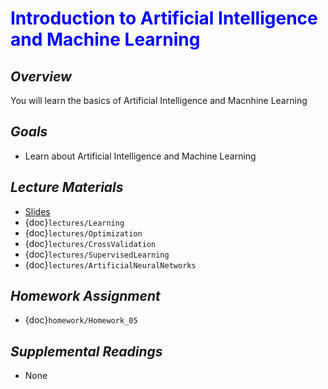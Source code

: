 # <span style="color: blue;"><b>Introduction to Artificial Intelligence and Machine Learning</b></span>

## *Overview*
You will learn the basics of Artificial Intelligence and Macnhine Learning

## *Goals*
* Learn about Artificial Intelligence and Machine Learning

## *Lecture Materials*
* [Slides](https://docs.google.com/presentation/d/1by3-6jDEorKi7_WEr6PTMfEBE8f4xrS94fNdtSuATVg/edit?usp=sharing)
* {doc}`lectures/Learning`
* {doc}`lectures/Optimization`
* {doc}`lectures/CrossValidation`
* {doc}`lectures/SupervisedLearning`
* {doc}`lectures/ArtificialNeuralNetworks`

## *Homework Assignment*
* {doc}`homework/Homework_05`

## *Supplemental Readings*
* None
